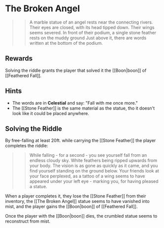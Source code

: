 # The Broken Angel
> > A marble statue of an angel rests near the connecting rivers.
> > Their eyes are closed, with its head tipped down. Their wings seems severed.
> > In front of their podium, a single stone feather rests on the muddy ground
> > Just above it, there are words written at the bottom of the podium.

## Rewards
Solving the riddle grants the player that solved it the [[Boon|boon]] of [[Feathered Fall]].

## Hints
- The words are in **Celestial** and say: "Fall with me once more."
- The [[Stone Feather]] is the same material as the statue, tho it doesn't look like it could be placed anywhere.

## Solving the Riddle
By free-falling at least 20ft. while carrying the [[Stone Feather]] the player completes the riddle:
> > While falling - for a second - you see yourself fall from an endless cloudy sky. White feathers being ripped upwards from your body.
> > The vision is as gone as quickly as it came, and you find yourself standing on the ground below.
> > Your friends look at your face perplexed, as a tattoo of a wing seems to have appeared under your left eye - marking you, for having pleased a statue.

When a player completes it, they lose the [[Stone Feather]] from their inventory, the [[The Broken Angel]] statue seems to have vanished into mist, and the player gains the [[Boon|boon]] of [[Feathered Fall]].

Once the player with the [[Boon|boon]] dies, the crumbled statue seems to reconstruct from mist.